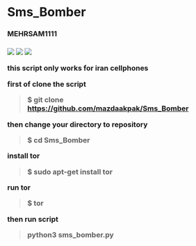 <h1>Sms_Bomber</h1>
<h3>MEHRSAM1111<h3/>

![](https://img.shields.io/github/stars/mazdakpak/admin-panel-finder?style=plastic) ![](https://img.shields.io/github/watchers/mazdakpak/admin-panel-finder?style=plastic) ![](https://img.shields.io/github/forks/mazdakpak/admin-panel-finder?style=plastic)



this script only works for iran cellphones

first of clone the script
> $ git clone https://github.com/mazdaakpak/Sms_Bomber

then change your directory to repository
> $ cd Sms_Bomber

install tor

> $ sudo apt-get install tor

run tor

> $ tor

then run script 
> python3 sms_bomber.py
